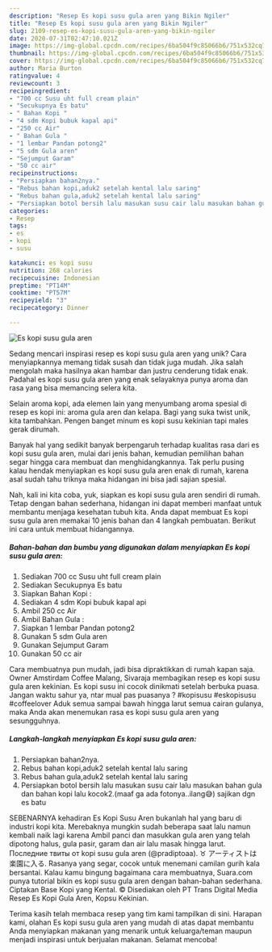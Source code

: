```yaml
---
description: "Resep Es kopi susu gula aren yang Bikin Ngiler"
title: "Resep Es kopi susu gula aren yang Bikin Ngiler"
slug: 2109-resep-es-kopi-susu-gula-aren-yang-bikin-ngiler
date: 2020-07-31T02:47:10.021Z
image: https://img-global.cpcdn.com/recipes/6ba504f9c85066b6/751x532cq70/es-kopi-susu-gula-aren-foto-resep-utama.jpg
thumbnail: https://img-global.cpcdn.com/recipes/6ba504f9c85066b6/751x532cq70/es-kopi-susu-gula-aren-foto-resep-utama.jpg
cover: https://img-global.cpcdn.com/recipes/6ba504f9c85066b6/751x532cq70/es-kopi-susu-gula-aren-foto-resep-utama.jpg
author: Maria Burton
ratingvalue: 4
reviewcount: 3
recipeingredient:
- "700 cc Susu uht full cream plain"
- "Secukupnya Es batu"
- " Bahan Kopi "
- "4 sdm Kopi bubuk kapal api"
- "250 cc Air"
- " Bahan Gula "
- "1 lembar Pandan potong2"
- "5 sdm Gula aren"
- "Sejumput Garam"
- "50 cc air"
recipeinstructions:
- "Persiapkan bahan2nya."
- "Rebus bahan kopi,aduk2 setelah kental lalu saring"
- "Rebus bahan gula,aduk2 setelah kental lalu saring"
- "Persiapkan botol bersih lalu masukan susu cair lalu masukan bahan gula dan bahan kopi lalu kocok2.(maaf ga ada fotonya..ilang😅) sajikan dgn es batu"
categories:
- Resep
tags:
- es
- kopi
- susu

katakunci: es kopi susu 
nutrition: 268 calories
recipecuisine: Indonesian
preptime: "PT14M"
cooktime: "PT57M"
recipeyield: "3"
recipecategory: Dinner

---
```



![Es kopi susu gula aren](https://img-global.cpcdn.com/recipes/6ba504f9c85066b6/751x532cq70/es-kopi-susu-gula-aren-foto-resep-utama.jpg)

Sedang mencari inspirasi resep es kopi susu gula aren yang unik? Cara menyiapkannya memang tidak susah dan tidak juga mudah. Jika salah mengolah maka hasilnya akan hambar dan justru cenderung tidak enak. Padahal es kopi susu gula aren yang enak selayaknya punya aroma dan rasa yang bisa memancing selera kita.

Selain aroma kopi, ada elemen lain yang menyumbang aroma spesial di resep es kopi ini: aroma gula aren dan kelapa. Bagi yang suka twist unik, kita tambahkan. Pengen banget minum es kopi susu kekinian tapi males gerak dirumah.

Banyak hal yang sedikit banyak berpengaruh terhadap kualitas rasa dari es kopi susu gula aren, mulai dari jenis bahan, kemudian pemilihan bahan segar hingga cara membuat dan menghidangkannya. Tak perlu pusing kalau hendak menyiapkan es kopi susu gula aren enak di rumah, karena asal sudah tahu triknya maka hidangan ini bisa jadi sajian spesial.


Nah, kali ini kita coba, yuk, siapkan es kopi susu gula aren sendiri di rumah. Tetap dengan bahan sederhana, hidangan ini dapat memberi manfaat untuk membantu menjaga kesehatan tubuh kita. Anda dapat membuat Es kopi susu gula aren memakai 10 jenis bahan dan 4 langkah pembuatan. Berikut ini cara untuk membuat hidangannya.

<!--inarticleads1-->

##### Bahan-bahan dan bumbu yang digunakan dalam menyiapkan Es kopi susu gula aren:

1. Sediakan 700 cc Susu uht full cream plain
1. Sediakan Secukupnya Es batu
1. Siapkan  Bahan Kopi :
1. Sediakan 4 sdm Kopi bubuk kapal api
1. Ambil 250 cc Air
1. Ambil  Bahan Gula :
1. Siapkan 1 lembar Pandan potong2
1. Gunakan 5 sdm Gula aren
1. Gunakan Sejumput Garam
1. Gunakan 50 cc air


Cara membuatnya pun mudah, jadi bisa dipraktikkan di rumah kapan saja. Owner Amstirdam Coffee Malang, Sivaraja membagikan resep es kopi susu gula aren kekinian. Es kopi susu ini cocok dinikmati setelah berbuka puasa. Jangan waktu sahur ya, ntar mual pas puasanya ? #kopisusu #eskopisusu #coffeelover Aduk semua sampai bawah hingga larut semua cairan gulanya, maka Anda akan menemukan rasa es kopi susu gula aren yang sesungguhnya. 

<!--inarticleads2-->

##### Langkah-langkah menyiapkan Es kopi susu gula aren:

1. Persiapkan bahan2nya.
1. Rebus bahan kopi,aduk2 setelah kental lalu saring
1. Rebus bahan gula,aduk2 setelah kental lalu saring
1. Persiapkan botol bersih lalu masukan susu cair lalu masukan bahan gula dan bahan kopi lalu kocok2.(maaf ga ada fotonya..ilang😅) sajikan dgn es batu


SEBENARNYA kehadiran Es Kopi Susu Aren bukanlah hal yang baru di industri kopi kita. Merebaknya mungkin sudah beberapa saat lalu namun kembali naik lagi karena Ambil panci dan masukkan gula aren yang telah dipotong halus, gula pasir, garam dan air lalu masak hingga larut. Последние твиты от kopi susu gula aren (@pradiptoaa). ♉ アーティストは楽園に入る. Rasanya yang segar, cocok untuk menemani camilan gurih kala bersantai. Kalau kamu bingung bagaimana cara membuatnya, Suara.com punya tutorial bikin es kopi susu gula aren dengan bahan-bahan sederhana. Ciptakan Base Kopi yang Kental. © Disediakan oleh PT Trans Digital Media Resep Es Kopi Gula Aren, Kopsu Kekinian. 

Terima kasih telah membaca resep yang tim kami tampilkan di sini. Harapan kami, olahan Es kopi susu gula aren yang mudah di atas dapat membantu Anda menyiapkan makanan yang menarik untuk keluarga/teman maupun menjadi inspirasi untuk berjualan makanan. Selamat mencoba!
